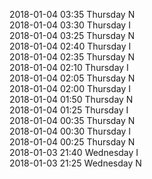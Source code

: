 2018-01-04 03:35 Thursday  N  
2018-01-04 03:30 Thursday  I  
2018-01-04 03:25 Thursday  N  
2018-01-04 02:40 Thursday  I  
2018-01-04 02:35 Thursday  N  
2018-01-04 02:10 Thursday  I  
2018-01-04 02:05 Thursday  N  
2018-01-04 02:00 Thursday  I  
2018-01-04 01:50 Thursday  N  
2018-01-04 01:25 Thursday  I  
2018-01-04 00:35 Thursday  N  
2018-01-04 00:30 Thursday  I  
2018-01-04 00:25 Thursday  N  
2018-01-03 21:40 Wednesday  I  
2018-01-03 21:25 Wednesday  N  
